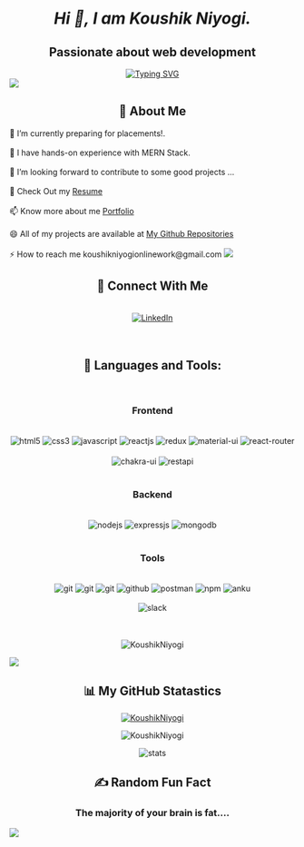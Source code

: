 <!-- ![](https://raw.githubusercontent.com/halfrost/halfrost/master/icons/header_.png)  -->
<div>
<h1 align="center">  
 <i>Hi 👋, I am Koushik Niyogi.</i> 
</h1>
<h2 align="center">
Passionate about web development
</h2>
<div align="center">
<a href="https://git.io/typing-svg"><img src="https://readme-typing-svg.demolab.com?font=Fira+Code&pause=1000&width=435&lines=Hi!+My+name+is+Koushik+Niyogi.;I+am+a+Full-stack+Web+developer.;Curious+to+learn+new+web+technologies+!" alt="Typing SVG" /></a>
</div>
<img src='https://raw.githubusercontent.com/andreasbm/readme/master/assets/lines/colored.png' />    
<div>
<h2 align="center">💫  About Me </h2>
 🔭 I’m currently preparing for placements!. <br><br>
 🌱 I have hands-on experience with MERN Stack.<br><br>
 👯 I’m looking forward to contribute to some good projects  ...<br><br>
 🤔 Check Out my <a href="https://drive.google.com/file/d/1sbqqthJjYmSV3q6JZ2cUa12eteaYpQ3O/view?usp=sharing">Resume</a><br><br>
 📫  Know more about me <a href="https://koushikniyogi.github.io/">Portfolio</a><br><br>
 😄 All of my projects are available at
<a href="https://github.com/KoushikNiyogi?tab=repositories">My Github Repositories</a><br><br> 
 ⚡ How to reach me koushikniyogionlinework@gmail.com
<img src='https://raw.githubusercontent.com/andreasbm/readme/master/assets/lines/colored.png' /> 
 <br />

<div align="center">

<h2 align="center">📱 Connect With Me </h2>
<br/>
<div align="center"><a  href="https://www.linkedin.com/in/koushik-niyogi-4ab121239/" target="_blank"><img alt="LinkedIn" src="https://img.shields.io/badge/linkedin%20-%230077B5.svg?&style=for-the-badge&logo=linkedin&logoColor=white" /></a>
</div
</div>
<br/>
 <br/>
<h2 align="center">🚀 Languages and Tools: </h2>
<br/>
 <div align="center"><h3 align="center">Frontend</h3> <br/>
<img src="https://img.shields.io/badge/html5-%23E34F26.svg?style=for-the-badge&logo=html5&logoColor=white" align="center" alt="html5">
<img src = "https://img.shields.io/badge/css3-%231572B6.svg?style=for-the-badge&logo=css3&logoColor=white" align="center" alt="css3">
<img src ="https://img.shields.io/badge/javascript-%23323330.svg?style=for-the-badge&logo=javascript&logoColor=%23F7DF1E" align="center" alt="javascript">
<img src="https://img.shields.io/badge/React-20232A?style=for-the-badge&logo=react&logoColor=61DAFB"  align="center" alt="reactjs" />
<img src="https://img.shields.io/badge/Redux-593D88?style=for-the-badge&logo=redux&logoColor=white"  align="center" alt="redux" />
<img src="https://img.shields.io/badge/Material%20UI-007FFF?style=for-the-badge&logo=mui&logoColor=gold"  align="center" alt="material-ui"/>
 <img src="https://img.shields.io/badge/React_Router-CA4245?style=for-the-badge&logo=react-router&logoColor=teal"  align="center" alt="react-router" />
<br/>
<br/>
  <img src = "https://img.shields.io/badge/chakra ui-%234ED1C5.svg?style=for-the-badge&logo=chakraui&logoColor=white" align="center" alt="chakra-ui"/>
  <img src="https://img.shields.io/badge/rest api-%23000000.svg?style=for-the-badge&logo=flask&logoColor=white" align="center" alt="restapi"/>
</div>
 <br/>
  <div align="center"><h3 align="center">Backend</h3> <br/>
<img src="https://img.shields.io/badge/Node.js-339933?style=for-the-badge&logo=nodedotjs&logoColor=white" align="center" alt="nodejs" />
<img src="https://img.shields.io/badge/Express.js-000000?style=for-the-badge&logo=express&logoColor=white" align="center" alt="expressjs"/>
<img src="https://img.shields.io/badge/MongoDB-4EA94B?style=for-the-badge&logo=mongodb&logoColor=white" align="center" alt="mongodb"/>
 </div> <br/>
 <div align="center"><h3 align="center">Tools</h3> <br/>
   <img src="https://img.shields.io/badge/heroku-%23430098.svg?style=for-the-badge&logo=heroku&logoColor=white" align="center" alt="git"/>
   <img src="https://img.shields.io/badge/netlify-%23000000.svg?style=for-the-badge&logo=netlify&logoColor=#00C7B7" align="center" alt="git"/>
   <img src="https://img.shields.io/badge/vercel-%23000000.svg?style=for-the-badge&logo=vercel&logoColor=whit" align="center" alt="git"/>
<img src="https://img.shields.io/badge/GitHub-100000?style=for-the-badge&logo=github&logoColor=white"  align="center" alt="github"/>
<img src ="https://img.shields.io/badge/Postman-FF6C37?style=for-the-badge&logo=postman&logoColor=white" align="center" alt="postman">
<img src = "https://img.shields.io/badge/NPM-%23000000.svg?style=for-the-badge&logo=npm&logoColor=white" align="center" alt="npm">
   <img src="https://img.shields.io/badge/Visual%20Studio-5C2D91.svg?style=for-the-badge&logo=visual-studio&logoColor=white"  align="center" alt="anku"/>
   <br/>
<br/>
   <img src="https://img.shields.io/badge/Slack-4A154B?style=for-the-badge&logo=slack&logoColor=white" align="center" alt="slack"/>
 </div>
</div>

<br/>
<br/>
<p align="center"> <img src="https://komarev.com/ghpvc/?username=KoushikNiyogi&label=Profile%20views&color=0e75b6&style=flat" alt="KoushikNiyogi" /> </p>
<img src='https://raw.githubusercontent.com/andreasbm/readme/master/assets/lines/colored.png' /> 
<h2 align="center">📊 My GitHub Statastics </h2>
 
<div align="center">
 <p align="center"> <a href="https://github.com/ryo-ma/github-profile-trophy"><img src="https://github-profile-trophy.vercel.app/?username=KoushikNiyogi" alt="KoushikNiyogi" /></a> </p>
 <img src="https://github-readme-streak-stats.herokuapp.com/?user=KoushikNiyogi&theme=blue-green&hide_border=true" alt="KoushikNiyogi" />

<img src="https://streak-stats.demolab.com/?user=rajesh890-bit&theme=github-dark"
    alt="stats" /></a>
 

</div >

 <div align="center">
 <h2> ✍️ Random Fun Fact </h2>
   <h3>The majority of your brain is fat....</h3>
 </div>
 
</div> 
 <img src='https://raw.githubusercontent.com/andreasbm/readme/master/assets/lines/colored.png' /> 
